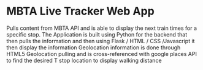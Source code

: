 # MBTA Live Tracker Web App
Pulls content from MBTA API and is able to display the next train times for a specific stop. 
The Application is built using Python for the backend that then pulls the information and then using Flask / HTML / CSS /Javascript it then display the information
Geolocation information is done through HTML5 Geolocation pulling and is cross-referenced with google places API to find the desired T stop location to display walking distance
